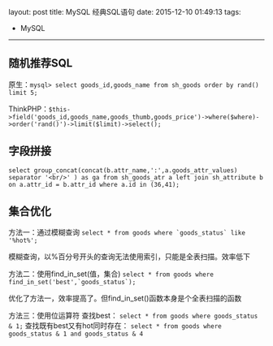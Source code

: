 layout: post
title: MySQL 经典SQL语句
date: 2015-12-10 01:49:13
tags:
- MySQL
---
## 随机推荐SQL
原生：`mysql> select goods_id,goods_name from sh_goods order by rand() limit 5;`

ThinkPHP：`$this->field('goods_id,goods_name,goods_thumb,goods_price')->where($where)->order('rand()')->limit($limit)->select();`

## 字段拼接
`select group_concat(concat(b.attr_name,':',a.goods_attr_values) separator '<br/>' ) as ga from sh_goods_atr a left join sh_attribute b on a.attr_id = b.attr_id where a.id in (36,41);`

## 集合优化
方法一：通过模糊查询
``select * from goods where `goods_status` like '%hot%';``

模糊查询，以%百分号开头的查询无法使用索引，只能是全表扫描。效率低下

方法二：使用find_in_set(值，集合)
``select * from goods where find_in_set('best',`goods_status`);``

优化了方法一，效率提高了。但find_in_set()函数本身是个全表扫描的函数

方法三：使用位运算符
查找best：
``select * from goods where goods_status & 1;``
查找既有best又有hot同时存在：
``select * from goods where goods_status & 1 and goods_status & 4``
